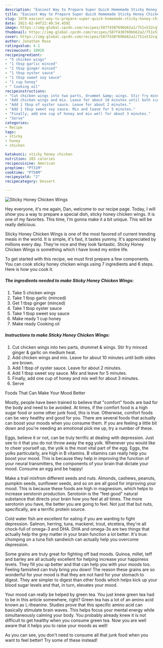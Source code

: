 ```yaml
---
description: "Easiest Way to Prepare Super Quick Homemade Sticky Honey Chicken Wings"
title: "Easiest Way to Prepare Super Quick Homemade Sticky Honey Chicken Wings"
slug: 1978-easiest-way-to-prepare-super-quick-homemade-sticky-honey-chicken-wings
date: 2021-02-04T22:49:54.459Z
image: https://img-global.cpcdn.com/recipes/587f430769bb62a2/751x532cq70/sticky-honey-chicken-wings-recipe-main-photo.jpg
thumbnail: https://img-global.cpcdn.com/recipes/587f430769bb62a2/751x532cq70/sticky-honey-chicken-wings-recipe-main-photo.jpg
cover: https://img-global.cpcdn.com/recipes/587f430769bb62a2/751x532cq70/sticky-honey-chicken-wings-recipe-main-photo.jpg
author: Jonathan Rose
ratingvalue: 4.1
reviewcount: 10026
recipeingredient:
- "5 chicken wings"
- "1 tbsp garlic minced"
- "1 tbsp ginger minced"
- "1 tbsp oyster sauce"
- "1 tbsp sweet soy sauce"
- "1 cup honey"
- " Cooking oil"
recipeinstructions:
- "Cut chicken wings into two parts, drummet &amp; wings. Stir fry minced ginger &amp; garlic on medium heat."
- "Add chicken wings and mix. Leave for about 10 minutes until both sides are brown."
- "Add 1 tbsp of oyster sauce. Leave for about 2 minutes."
- "Add 1 tbsp sweet soy sauce. Mix and leave for 5 minutes."
- "Finally, add one cup of honey and mix well for about 3 minutes."
- "Serve"
categories:
- Recipe
tags:
- sticky
- honey
- chicken

katakunci: sticky honey chicken 
nutrition: 203 calories
recipecuisine: American
preptime: "PT31M"
cooktime: "PT50M"
recipeyield: "2"
recipecategory: Dessert

---
```



![Sticky Honey Chicken Wings](https://img-global.cpcdn.com/recipes/587f430769bb62a2/751x532cq70/sticky-honey-chicken-wings-recipe-main-photo.jpg)

Hey everyone, it's me again, Dan, welcome to our recipe page. Today, I will show you a way to prepare a special dish, sticky honey chicken wings. It is one of my favorites. This time, I'm gonna make it a bit unique. This will be really delicious.

Sticky Honey Chicken Wings is one of the most favored of current trending meals in the world. It is simple, it's fast, it tastes yummy. It's appreciated by millions every day. They're nice and they look fantastic. Sticky Honey Chicken Wings is something which I have loved my entire life.




To get started with this recipe, we must first prepare a few components. You can cook sticky honey chicken wings using 7 ingredients and 6 steps. Here is how you cook it.

<!--inarticleads1-->

##### The ingredients needed to make Sticky Honey Chicken Wings:

1. Take 5 chicken wings
1. Take 1 tbsp garlic (minced)
1. Get 1 tbsp ginger (minced)
1. Take 1 tbsp oyster sauce
1. Take 1 tbsp sweet soy sauce
1. Make ready 1 cup honey
1. Make ready  Cooking oil




<!--inarticleads2-->

##### Instructions to make Sticky Honey Chicken Wings:

1. Cut chicken wings into two parts, drummet &amp; wings. Stir fry minced ginger &amp; garlic on medium heat.
1. Add chicken wings and mix. Leave for about 10 minutes until both sides are brown.
1. Add 1 tbsp of oyster sauce. Leave for about 2 minutes.
1. Add 1 tbsp sweet soy sauce. Mix and leave for 5 minutes.
1. Finally, add one cup of honey and mix well for about 3 minutes.
1. Serve




Foods That Can Make Your Mood Better


Mostly, people have been trained to believe that "comfort" foods are bad for the body and need to be avoided. At times, if the comfort food is a high sugar food or some other junk food, this is true. Otherwise, comfort foods can be very healthy and good for you. There are several foods that actually can boost your moods when you consume them. If you are feeling a little bit down and you're needing an emotional pick me up, try a number of these.

Eggs, believe it or not, can be truly terrific at dealing with depression. Just see to it that you do not throw away the egg yolk. Whenever you would like to cheer yourself up, the yolk is the most vital part of the egg. Eggs, the yolks particularly, are high in B vitamins. B vitamins can really help you boost your mood. This is because they help in improving the function of your neural transmitters, the components of your brain that dictate your mood. Consume an egg and be happy!

Make a trail mixfrom different seeds and nuts. Almonds, cashews, peanuts, pumpkin seeds, sunflower seeds, and so on are all good for improving your mood. This is because these foods are high in magnesium, which helps to increase serotonin production. Serotonin is the "feel good" natural substance that directs your brain how you feel at all times. The more serotonin you have, the better you are going to feel. Not just that but nuts, specifically, are a terrific protein source.

Cold water fish are excellent for eating if you are wanting to fight depression. Salmon, herring, tuna, mackerel, trout, etcetera, they're all chock-full of omega-3 and DHA. DHA and omega-3s are two things that actually help the grey matter in your brain function a lot better. It's true: chomping on a tuna fish sandwich can actually help you overcome depression. 

Some grains are truly great for fighting off bad moods. Quinoa, millet, teff and barley are all actually excellent for helping increase your happiness levels. They fill you up better and that can help you with your moods too. Feeling famished can truly bring you down! The reason these grains are so wonderful for your mood is that they are not hard for your stomach to digest. They are simpler to digest than other foods which helps kick up your blood sugar levels and that, in turn, elevates your mood.

Your mood can really be helped by green tea. You just knew green tea had to be in this article somewhere, right? Green tea has a lot of an amino acid known as L-theanine. Studies prove that this specific amino acid can basically stimulate brain waves. This helps focus your mental energy while simultaneously calming your body. You probably already knew it is not difficult to get healthy when you consume green tea. Now you are well aware that it helps you to raise your moods as well!

As you can see, you don't need to consume all that junk food when you want to feel better! Try some of these instead!

